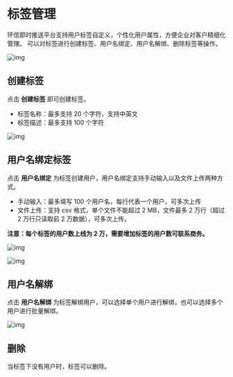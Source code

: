 # 标签管理

环信即时推送平台支持用户标签自定义，个性化用户属性，方便企业对客户精细化管理。 可以对标签进行创建标签、用户名绑定、用户名解绑、删除标签等操作。

![img](@static/images/instantpush/push_tag_mgmt.png)

## 创建标签

点击 **创建标签** 即可创建标签。

- 标签名称：最多支持 20 个字符，支持中英文
- 标签描述：最多支持 100 个字符

![img](@static/images/instantpush/push_tag_create.png)

## 用户名绑定标签

点击 **用户名绑定** 为标签创建用户，用户名绑定支持手动输入以及文件上传两种方式。

- 手动输入：最多填写 100 个用户名，每行代表一个用户，可多次上传
- 文件上传：支持 csv 格式，单个文件不能超过 2 MB，文件最多 2 万行（超过 2 万行只读取前 2 万数据），可多次上传。

**注意：每个标签的用户数上线为 2 万，需要增加标签的用户数可联系商务。**

![img](@static/images/instantpush/push_bindtaguser_manual.png)

![img](@static/images/instantpush/push_bindtaguser_fileupload.png)

## 用户名解绑

点击 **用户名解绑** 为标签解绑用户，可以选择单个用户进行解绑，也可以选择多个用户进行批量解绑。 

![img](@static/images/instantpush/push_tag_unbinduser.png)

## 删除

当标签下没有用户时，标签可以删除。